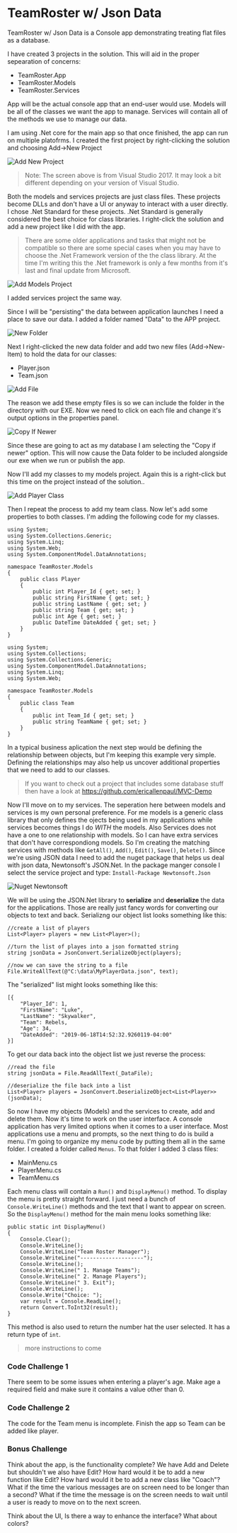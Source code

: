 # TeamRoster w/ Json Data
TeamRoster w/ Json Data is a Console app demonstrating treating flat files as a database.

I have created 3 projects in the solution.
This will aid in the proper sepearation of 
concerns:

- TeamRoster.App
- TeamRoster.Models
- TeamRoster.Services

App will be the actual console app that 
an end-user would use. Models will be 
all of the classes we want the 
app to manage. Services will contain 
all of the methods we use to manage our data.

I am using .Net core for the main app so that once 
finished, the app can run on multiple platofrms.
I created the first project by right-clicking the
solution and choosing Add->New Project

![Add New Project](AddNewProject.bmp)

> Note: The screen above is from Visual Studio 2017. It may look a bit different depending on your version of Visual Studio.

Both the models and services projects are just class files.
These projects become DLLs and don't have a UI or anyway 
to interact with a user directly. I chose .Net Standard for
these projects. .Net Standard is generally considered 
the best choice for class libraries. I right-click the
solution and add a new project like I did with the app.

> There are some older
applications and tasks that might not be compatible so there
are some special cases when you may have to choose the 
.Net Framework version of the the class library. At the time
I'm writing this the .Net framework is only a few months
from it's last and final update from Microsoft.

![Add Models Project](AddModelsProject.bmp)

I added services project the same way.

Since I will be "persisting" the 
data between application launches 
I need a place to save our data. 
I added a folder named "Data" to the APP project.

![New Folder](new_folder.png)

Next I right-clicked the new data folder and add two new 
files (Add->New-Item) to hold the data for our classes:

- Player.json
- Team.json

![Add File](add_file.bmp)

The reason we add these empty files is so we can include the folder in the 
directory with our EXE. Now we need to click on each file and change it's output options in the properties panel.

![Copy If Newer](copy_if_newer.bmp)

Since these are going to act as my database I am selecting the 
"Copy if newer" option. This will now cause the Data folder to be included 
alongside our exe when we run or publish the app.

Now I'll add my classes to my models project. Again this is 
a right-click but this time on the project 
instead of the solution.. 

![Add Player Class](AddPlayerClass.bmp)

Then I repeat the process to add my team class.
Now let's add some properties to both classes.
I'm adding the following code for my classes.

```
using System;
using System.Collections.Generic;
using System.Linq;
using System.Web;
using System.ComponentModel.DataAnnotations;

namespace TeamRoster.Models
{
    public class Player
    {
        public int Player_Id { get; set; }
        public string FirstName { get; set; }
        public string LastName { get; set; }
        public string Team { get; set; }
        public int Age { get; set; }
        public DateTime DateAdded { get; set; } 
    }
}
```
```
using System;
using System.Collections;
using System.Collections.Generic;
using System.ComponentModel.DataAnnotations;
using System.Linq;
using System.Web;

namespace TeamRoster.Models
{
    public class Team
    {
        public int Team_Id { get; set; }
        public string TeamName { get; set; }
    }
}
```

In a typical business aplication the next step would 
be defining the relationship between objects, 
but I'm keeping this example very simple.
Defining the relationships may also help us uncover
additional properties that we need to add to our classes.
> If you want to check out a project that includes
some database stuff then have a 
look at https://github.com/ericallenpaul/MVC-Demo

Now I'll move on to my services. The seperation here 
between models and services is my own personal preference.
For me models is a generic class library that only 
defines the ojects being used in my applications while 
services becomes things I do *WITH* the models.
Also Services does not have a one to one relationship
with models. So I can have extra services that don't
have correspondiong models. So I'm creating the matching 
services with methods like `GetAll()`, `Add()`, `Edit()`, `Save()`, 
`Delete()`. Since we're using JSON data I need to add 
the nuget package that helps us deal with json data, 
Newtonsoft's JSON.Net. In the package manger console I 
select the service project and type: 
`Install-Package Newtonsoft.Json`

![Nuget Newtonsoft](nuget_newtonsoft.bmp)

We will be using the JSON.Net library to **serialize** and 
**deserialize** the data for the applications. Those are really
just fancy words for converting our objects to text and back.
Serializng our object list looks something like this:

```
//create a list of players
List<Player> players = new List<Player>();

//turn the list of playes into a json formatted string
string jsonData = JsonConvert.SerializeObject(players);

//now we can save the string to a file
File.WriteAllText(@"C:\data\MyPlayerData.json", text);
```
The "serialized" list might looks something like this:

```
[{
	"Player_Id": 1,
	"FirstName": "Luke",
	"LastName": "Skywalker",
	"Team": Rebels,
	"Age": 34,
	"DateAdded": "2019-06-18T14:52:32.9260119-04:00"
}]
```

To get our data back into the object list we just reverse the process:

```
//read the file
string jsonData = File.ReadAllText(_DataFile);

//deserialize the file back into a list
List<Player> players = JsonConvert.DeserializeObject<List<Player>>(jsonData);
```

So now I have my objects (Models) and the services to create, add and delete them. Now it's
time to work on the user interface.
A console application has very limited options when it comes to a user interface.
Most applications use a menu and prompts, so the next thing to do is build a menu.
I'm going to organize my menu code by putting them all in the same folder. I created a 
folder called `Menus`. To that folder I added 3 class files:

- MainMenu.cs
- PlayerMenu.cs
- TeamMenu.cs

Each menu class will contain a `Run()` and `DisplayMenu()` method. To display the menu is
pretty straight forward. I just need a bunch of `Console.WriteLine()` methods
and the text that I want to appear on screen. So the `DisplayMenu()` method for the
main menu looks something like:

```
public static int DisplayMenu()
{
    Console.Clear();
    Console.WriteLine();
    Console.WriteLine("Team Roster Manager");
    Console.WriteLine("--------------------");
    Console.WriteLine();
    Console.WriteLine(" 1. Manage Teams");
    Console.WriteLine(" 2. Manage Players");
    Console.WriteLine(" 3. Exit");
    Console.WriteLine();
    Console.Write("Choice: ");
    var result = Console.ReadLine();
    return Convert.ToInt32(result);
}
```
This method is also used to return the number hat the user selected.
It has a return type of `int`.


> more instructions to come




### Code Challenge 1
There seem to be some issues when entering a player's age. Make age a 
required field and make sure it contains a value other than 0.

### Code Challenge 2
The code for the Team menu is incomplete. Finish the app 
so Team can be added like player.


### Bonus Challenge
Think about the app, is the functionality complete? We have Add and Delete
but shouldn't we also have Edit?
How hard would it be to add a new function like Edit?
How hard would it be to add a new class like "Coach"?
What if the time the various messages are on screen need to be longer than a second?
What if the time the message is on the screen needs to wait until a user 
is ready to move on to the next screen.

Think about the UI, Is there a way to enhance the interface?
What about colors?









